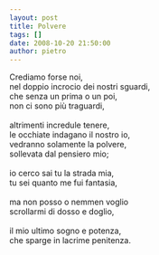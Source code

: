 ```yaml
---
layout: post
title: Polvere
tags: []
date: 2008-10-20 21:50:00
author: pietro
---
```

Crediamo forse noi,<br/>nel doppio incrocio dei nostri sguardi,<br/>che senza un prima o un poi,<br/>non ci sono più traguardi,<br/><br/>altrimenti incredule tenere,<br/>le occhiate indagano il nostro io,<br/>vedranno solamente la polvere,<br/>sollevata dal pensiero mio;<br/><br/>io cerco sai tu la strada mia,<br/>tu sei quanto me fui fantasia,<br/><br/>ma non posso o nemmen voglio<br/>scrollarmi di dosso e doglio,<br/><br/>il mio ultimo sogno e potenza,<br/>che sparge in lacrime penitenza.
